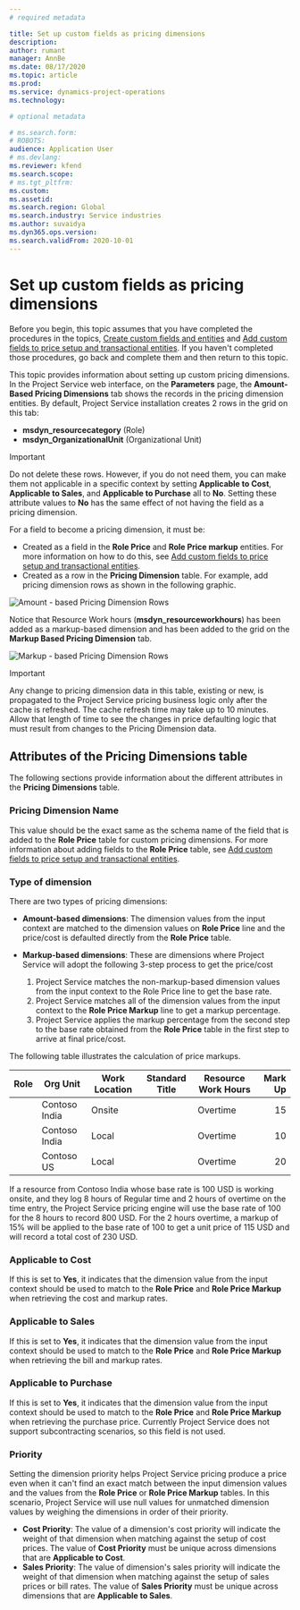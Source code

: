 ```yaml
---
# required metadata

title: Set up custom fields as pricing dimensions
description: 
author: rumant
manager: AnnBe
ms.date: 08/17/2020
ms.topic: article
ms.prod: 
ms.service: dynamics-project-operations
ms.technology: 

# optional metadata

# ms.search.form: 
# ROBOTS: 
audience: Application User
# ms.devlang: 
ms.reviewer: kfend
ms.search.scope: 
# ms.tgt_pltfrm: 
ms.custom: 
ms.assetid: 
ms.search.region: Global
ms.search.industry: Service industries
ms.author: suvaidya
ms.dyn365.ops.version: 
ms.search.validFrom: 2020-10-01
---
```


# Set up custom fields as pricing dimensions

Before you begin, this topic assumes that you have completed the procedures in the topics, [Create custom fields and entities](create-custom-fields-entities-pricing-dimensions.md) and [Add custom fields to price setup and transactional entities](add-custom-fields-price-setup-transactional-entities.md). If you haven't completed those procedures, go back and complete them and then return to this topic. 

This topic provides information about setting up custom pricing dimensions. In the Project Service web interface, on the **Parameters** page, the **Amount-Based Pricing Dimensions** tab shows the records in the pricing dimension entities. By default, Project Service installation creates 2 rows in the grid on this tab:

- **msdyn_resourcecategory** (Role)
- **msdyn_OrganizationalUnit** (Organizational Unit)

> [!IMPORTANT]
> Do not delete these rows. However, if you do not need them, you can make them not applicable in a specific context by setting **Applicable to Cost**, **Applicable to Sales**, and **Applicable to Purchase** all to **No**. Setting these attribute values to **No** has the same effect of not having the field as a pricing dimension.

For a field to become a pricing dimension, it must be:

- Created as a field in the **Role Price** and **Role Price markup** entities. For more information on how to do this, see [Add custom fields to price setup and transactional entities](add-custom-fields-price-setup-transactional-entities.md).
- Created as a row in the **Pricing Dimension** table. For example, add pricing dimension rows as shown in the following graphic. 

![Amount - based Pricing Dimension Rows](media/Amt-based-PD.png)

Notice that Resource Work hours (**msdyn_resourceworkhours**) has been added as a markup-based dimension and has been added to the grid on the **Markup Based Pricing Dimension** tab.

![Markup - based Pricing Dimension Rows](media/Markup-based-PD.png)

> [!IMPORTANT]
> Any change to pricing dimension data in this table, existing or new, is propagated to the Project Service pricing business logic only after the cache is refreshed. The cache refresh time may take up to 10 minutes. Allow that length of time to see the changes in price defaulting logic that must result from changes to the Pricing Dimension data.


## Attributes of the Pricing Dimensions table
The following sections provide information about the different attributes in the **Pricing Dimensions** table.

### Pricing Dimension Name
This value should be the exact same as the schema name of the field that is added to the **Role Price** table for custom pricing dimensions. For more information about adding fields to the **Role Price** table, see [Add custom fields to price setup and transactional entities](field-references.md).

### Type of dimension
There are two types of pricing dimensions:
  
  - **Amount-based dimensions**: The dimension values from the input context are matched to the dimension values on **Role Price** line and the price/cost is defaulted directly from the **Role Price** table.
  - **Markup-based dimensions**: These are dimensions where Project Service will adopt the following 3-step process to get the price/cost
 
    1. Project Service matches the non-markup-based dimension values from the input context to the Role Price line to get the base rate.
    2. Project Service matches all of the dimension values from the input context to the **Role Price Markup** line to get a markup percentage.
    3. Project Service applies the markup percentage from the second step to the base rate obtained from the **Role Price** table in the first step to arrive at final price/cost.
   
   The following table illustrates the calculation of price markups.
  
| Role        | Org Unit    |Work Location      |Standard Title      |Resource Work Hours      |  Mark Up|
| ------------|-------------|-------------------|--------------------|-------------------------|--------:|
|             | Contoso India|Onsite            |                    |Overtime                 |15     |
|             | Contoso India|Local             |                    |Overtime                 |10     |
|             | Contoso US   |Local             |                    |Overtime                 |20     |


If a resource from Contoso India whose base rate is 100 USD is working onsite, and they log 8 hours of Regular time and 2 hours of overtime on the time entry, the Project Service pricing engine will use the base rate of 100 for the 8 hours to record 800 USD. For the 2 hours overtime, a markup of 15% will be applied to the base rate of 100 to get a unit price of 115 USD and will record a total cost of 230 USD.

### Applicable to Cost 
If this is set to **Yes**, it indicates that the dimension value from the input context should be used to match to the **Role Price** and **Role Price Markup** when retrieving the cost and markup rates.

### Applicable to Sales
If this is set to **Yes**, it indicates that the dimension value from the input context should be used to match to the **Role Price** and **Role Price Markup** when retrieving the bill and markup rates.

### Applicable to Purchase
If this is set to **Yes**, it indicates that the dimension value from the input context should be used to match to the **Role Price** and **Role Price Markup** when retrieving the purchase price. Currently Project Service does not support subcontracting scenarios, so this field is not used. 

### Priority
Setting the dimension priority helps Project Service pricing produce a price even when it can't find an exact match between the input dimension values and the values from the **Role Price** or **Role Price Markup** tables. In this scenario, Project Service will use null values for unmatched dimension values by weighing the dimensions in order of their priority.

- **Cost Priority**: The value of a dimension's cost priority will indicate the weight of that dimension when matching against the setup of cost prices. The value of **Cost Priority** must be unique across dimensions that are **Applicable to Cost**.
- **Sales Priority**: The value of dimension's sales priority will indicate the weight of that dimension when matching against the setup of sales prices or bill rates. The value of **Sales Priority** must be unique across dimensions that are **Applicable to Sales**.

